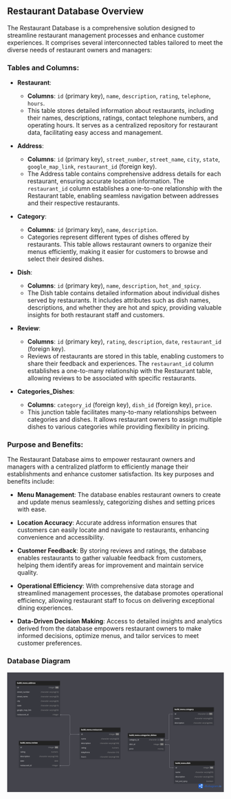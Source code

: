 ## Restaurant Database Overview

The Restaurant Database is a comprehensive solution designed to streamline restaurant management processes and enhance customer experiences. It comprises several interconnected tables tailored to meet the diverse needs of restaurant owners and managers:

### Tables and Columns:

- **Restaurant**:

  - **Columns**: `id` (primary key), `name`, `description`, `rating`, `telephone`, `hours`.
  - This table stores detailed information about restaurants, including their names, descriptions, ratings, contact telephone numbers, and operating hours. It serves as a centralized repository for restaurant data, facilitating easy access and management.

- **Address**:

  - **Columns**: `id` (primary key), `street_number`, `street_name`, `city`, `state`, `google_map_link`, `restaurant_id` (foreign key).
  - The Address table contains comprehensive address details for each restaurant, ensuring accurate location information. The `restaurant_id` column establishes a one-to-one relationship with the Restaurant table, enabling seamless navigation between addresses and their respective restaurants.

- **Category**:

  - **Columns**: `id` (primary key), `name`, `description`.
  - Categories represent different types of dishes offered by restaurants. This table allows restaurant owners to organize their menus efficiently, making it easier for customers to browse and select their desired dishes.

- **Dish**:

  - **Columns**: `id` (primary key), `name`, `description`, `hot_and_spicy`.
  - The Dish table contains detailed information about individual dishes served by restaurants. It includes attributes such as dish names, descriptions, and whether they are hot and spicy, providing valuable insights for both restaurant staff and customers.

- **Review**:

  - **Columns**: `id` (primary key), `rating`, `description`, `date`, `restaurant_id` (foreign key).
  - Reviews of restaurants are stored in this table, enabling customers to share their feedback and experiences. The `restaurant_id` column establishes a one-to-many relationship with the Restaurant table, allowing reviews to be associated with specific restaurants.

- **Categories_Dishes**:
  - **Columns**: `category_id` (foreign key), `dish_id` (foreign key), `price`.
  - This junction table facilitates many-to-many relationships between categories and dishes. It allows restaurant owners to assign multiple dishes to various categories while providing flexibility in pricing.

### Purpose and Benefits:

The Restaurant Database aims to empower restaurant owners and managers with a centralized platform to efficiently manage their establishments and enhance customer satisfaction. Its key purposes and benefits include:

- **Menu Management**: The database enables restaurant owners to create and update menus seamlessly, categorizing dishes and setting prices with ease.

- **Location Accuracy**: Accurate address information ensures that customers can easily locate and navigate to restaurants, enhancing convenience and accessibility.

- **Customer Feedback**: By storing reviews and ratings, the database enables restaurants to gather valuable feedback from customers, helping them identify areas for improvement and maintain service quality.

- **Operational Efficiency**: With comprehensive data storage and streamlined management processes, the database promotes operational efficiency, allowing restaurant staff to focus on delivering exceptional dining experiences.

- **Data-Driven Decision Making**: Access to detailed insights and analytics derived from the database empowers restaurant owners to make informed decisions, optimize menus, and tailor services to meet customer preferences.

### Database Diagram

![Database Diagram](/projects/build-a-menu-database/menu-database-diagram.png "Database Diagram")
